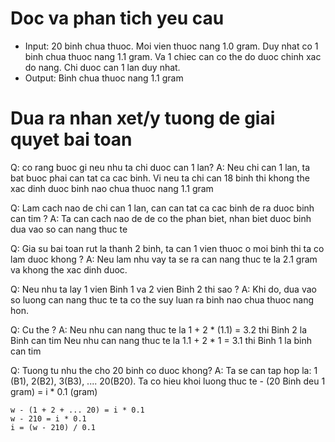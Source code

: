 # Doc va phan tich yeu cau
* Input: 20 binh chua thuoc. Moi vien thuoc nang 1.0 gram. Duy nhat co 1 binh chua thuoc nang 1.1 gram. Va 1 chiec can co the do duoc chinh xac do nang. Chi duoc can 1 lan duy nhat.
* Output: Binh chua thuoc nang 1.1 gram

# Dua ra nhan xet/y tuong de giai quyet bai toan
Q: co rang buoc gi neu nhu ta chi duoc can 1 lan?
A: Neu chi can 1 lan, ta bat buoc phai can tat ca cac binh. Vi neu ta chi can 18 binh thi khong the xac dinh duoc binh nao chua thuoc nang 1.1 gram

Q: Lam cach nao de chi can 1 lan, can can tat ca cac binh de ra duoc binh can tim ?
A: Ta can cach nao de de co the phan biet, nhan biet duoc binh dua vao so can nang thuc te

Q: Gia su bai toan rut la thanh 2 binh, ta can 1 vien thuoc o moi binh thi ta co lam duoc khong ?
A: Neu lam nhu vay ta se ra can nang thuc te la 2.1 gram va khong the xac dinh duoc.

Q: Neu nhu ta lay 1 vien Binh 1 va 2 vien Binh 2 thi sao ?
A: Khi do, dua vao so luong can nang thuc te ta co the suy luan ra binh nao chua thuoc nang hon.

Q: Cu the ?
A: Neu nhu can nang thuc te la 1 + 2 * (1.1) = 3.2 thi Binh 2 la Binh can tim
Neu nhu can nang thuc te la 1.1 + 2 * 1 = 3.1 thi Binh 1 la binh can tim

Q: Tuong tu nhu the cho 20 binh co duoc khong?
A: Ta se can tap hop la: 1 (B1), 2(B2), 3(B3), .... 20(B20). 
Ta co hieu khoi luong thuc te - (20 Binh deu 1 gram) = i * 0.1 (gram)

```
w - (1 + 2 + ... 20) = i * 0.1
w - 210 = i * 0.1
i = (w - 210) / 0.1
```
